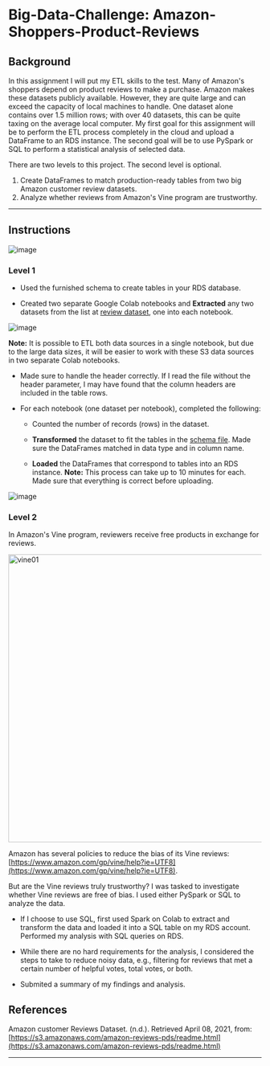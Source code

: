 # Big-Data-Challenge: Amazon-Shoppers-Product-Reviews

## Background

In this assignment I will put my ETL skills to the test. Many of Amazon's shoppers depend on product reviews to make a purchase. Amazon makes these datasets publicly available. However, they are quite large and can exceed the capacity of local machines to handle. One dataset alone contains over 1.5 million rows; with over 40 datasets, this can be quite taxing on the average local computer. My first goal for this assignment will be to perform the ETL process completely in the cloud and upload a DataFrame to an RDS instance. The second goal will be to use PySpark or SQL to perform a statistical analysis of selected data.

There are two levels to this project. The second level is optional.

1. Create DataFrames to match production-ready tables from two big Amazon customer review datasets.
2. Analyze whether reviews from Amazon's Vine program are trustworthy.
- - -

## Instructions
![image](https://user-images.githubusercontent.com/94668201/172257114-7a82628d-d2f3-4488-b9b6-2af5385b1ade.png) 

### Level 1

* Used the furnished schema to create tables in your RDS database.

* Created two separate Google Colab notebooks and **Extracted** any two datasets from the list at [review dataset](https://s3.amazonaws.com/amazon-reviews-pds/tsv/index.txt), one into each notebook.

![image](https://user-images.githubusercontent.com/94668201/172257609-bedd1b75-aaa3-41d1-b39d-67e80a3291c0.png)

  **Note:** It is possible to ETL both data sources in a single notebook, but due to the large data sizes, it will be easier to work with these S3 data sources in two separate Colab notebooks.

* Made sure to handle the header correctly. If I read the file without the header parameter, I may have found that the column headers are included in the table rows.

* For each notebook (one dataset per notebook), completed the following:

  * Counted the number of records (rows) in the dataset.

  * **Transformed** the dataset to fit the tables in the [schema file](../Resources/schema.sql). Made sure the DataFrames matched in data type and in column name.

  * **Loaded** the DataFrames that correspond to tables into an RDS instance. **Note:** This process can take up to 10 minutes for each. Made sure that everything is correct before uploading.

![image](https://user-images.githubusercontent.com/94668201/172257308-dd30d285-8cad-4cf4-a8ad-b7b422f57810.png)


### Level 2

In Amazon's Vine program, reviewers receive free products in exchange for reviews.

  <img width="573" alt="vine01" src="https://user-images.githubusercontent.com/94668201/172256574-e6956988-0385-476d-9a69-d4607442cea7.png">

Amazon has several policies to reduce the bias of its Vine reviews: [https://www.amazon.com/gp/vine/help?ie=UTF8](https://www.amazon.com/gp/vine/help?ie=UTF8).

But are the Vine reviews truly trustworthy? I was tasked to investigate whether Vine reviews are free of bias. I used either PySpark or SQL to analyze the data.

* If I choose to use SQL, first used Spark on Colab to extract and transform the data and loaded it into a SQL table on my RDS account. Performed my analysis with SQL queries on RDS.

* While there are no hard requirements for the analysis, I considered the steps to take to reduce noisy data, e.g., filtering for reviews that met a certain number of helpful votes, total votes, or both.

* Submited a summary of my findings and analysis.


## References

Amazon customer Reviews Dataset. (n.d.). Retrieved April 08, 2021, from: [https://s3.amazonaws.com/amazon-reviews-pds/readme.html](https://s3.amazonaws.com/amazon-reviews-pds/readme.html)

- - -
